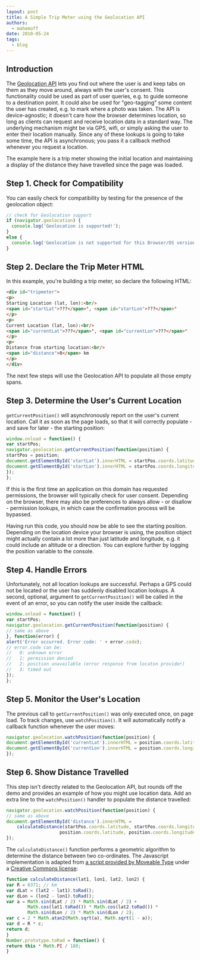 ```yaml
---
layout: post
title: A Simple Trip Meter using the Geolocation API
authors:
  - mahemoff
date: 2010-05-24
tags:
  - blog
---
```


## Introduction

The [Geolocation API](http://dev.w3.org/geo/api/) lets you find out where the user is and keep tabs on them as they move around, always with the user's consent. This functionality could be used as part of user queries, e.g. to guide someone to a destination point. It could also be used for "geo-tagging" some content the user has created, e.g. to mark where a photo was taken. The API is device-agnostic; it doesn't care how the browser determines location, so long as clients can request and receive location data in a standard way. The underlying mechanism might be via GPS, wifi, or simply asking the user to enter their location manually. Since any of these lookups is going to take some time, the API is asynchronous; you pass it a callback method whenever you request a location.

The example here is a trip meter showing the initial location and maintaining a display of the distance they have travelled since the page was loaded.
  
## Step 1. Check for Compatibility

You can easily check for compatibility by testing for the presence of the geolocation object:
  
```js
// check for Geolocation support
if (navigator.geolocation) {
  console.log('Geolocation is supported!');
}
else {
  console.log('Geolocation is not supported for this Browser/OS version yet.');
}
```

## Step 2. Declare the Trip Meter HTML

In this example, you're building a trip meter, so declare the following HTML:

```html
<div id="tripmeter">
<p>
Starting Location (lat, lon):<br/>
<span id="startLat">???</span>°, <span id="startLon">???</span>°
</p>
<p>
Current Location (lat, lon):<br/>
<span id="currentLat">???</span>°, <span id="currentLon">???</span>°
</p>
<p>
Distance from starting location:<br/>
<span id="distance">0</span> km
</p>
</div>
```

The next few steps will use the Geolocation API to populate all those empty spans.

## Step 3. Determine the User's Current Location

`getCurrentPosition()` will asynchronously report on the user's current location. Call it as soon as the page loads, so that it will correctly populate - and save for later - the starting position:

```js
window.onload = function() {
var startPos;
navigator.geolocation.getCurrentPosition(function(position) {
startPos = position;
document.getElementById('startLat').innerHTML = startPos.coords.latitude;
document.getElementById('startLon').innerHTML = startPos.coords.longitude;
});
};
```

If this is the first time an application on this domain has requested permissions, the browser will
typically check for user consent. Depending on the browser, there may also be preferences to always
allow - or disallow - permission lookups, in which case the confirmation process will be bypassed.

Having run this code, you should now be able to see the starting position. Depending on the location
device your browser is using, the position object might actually contain a lot more than just latitude
and longitude, e.g. it could include an altitude or a direction. You can explore further by logging
the position variable to the console.

## Step 4. Handle Errors

Unfortunately, not all location lookups are successful. Perhaps a GPS could not be located or
the user has suddenly disabled location lookups. A second, optional, argument to `getCurrentPosition()`
will be called in the event of an error, so you can notify the user inside the callback:

```js
window.onload = function() {
var startPos;
navigator.geolocation.getCurrentPosition(function(position) {
// same as above
}, function(error) {
alert('Error occurred. Error code: ' + error.code);
// error.code can be:
//   0: unknown error
//   1: permission denied
//   2: position unavailable (error response from locaton provider)
//   3: timed out
});
};
```

## Step 5. Monitor the User's Location

The previous call to `getCurrentPosition()` was only executed once, on page load. To track changes,
use `watchPosition()`. It will automatically notify a callback function whenever the user moves:

```js
navigator.geolocation.watchPosition(function(position) {
document.getElementById('currentLat').innerHTML = position.coords.latitude;
document.getElementById('currentLon').innerHTML = position.coords.longitude;
});
``` 

## Step 6. Show Distance Travelled

This step isn't directly related to the Geolocation API, but rounds off the demo and provides an
example of how you might use location data. Add an extra line to the `watchPosition()` handler to populate the distance travelled:

```js
navigator.geolocation.watchPosition(function(position) {
// same as above
document.getElementById('distance').innerHTML =
    calculateDistance(startPos.coords.latitude, startPos.coords.longitude,
                    position.coords.latitude, position.coords.longitude);
});
``` 

The `calculateDistance()` function performs a geometric algorithm to determine
the distance between two co-ordinates. The Javascript implementation is adapted from [a script provided by Moveable Type](http://www.movable-type.co.uk/scripts/latlong.html)
under a [Creative Commons license](http://creativecommons.org/licenses/by/3.0/):

```js
function calculateDistance(lat1, lon1, lat2, lon2) {
var R = 6371; // km
var dLat = (lat2 - lat1).toRad();
var dLon = (lon2 - lon1).toRad(); 
var a = Math.sin(dLat / 2) * Math.sin(dLat / 2) +
        Math.cos(lat1.toRad()) * Math.cos(lat2.toRad()) * 
        Math.sin(dLon / 2) * Math.sin(dLon / 2); 
var c = 2 * Math.atan2(Math.sqrt(a), Math.sqrt(1 - a)); 
var d = R * c;
return d;
}
Number.prototype.toRad = function() {
return this * Math.PI / 180;
}
```
